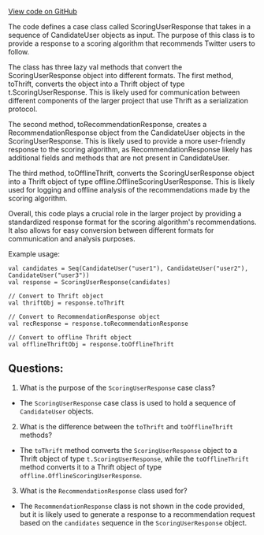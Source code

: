 [View code on GitHub](https://github.com/misbahsy/the-algorithm/follow-recommendations-service/server/src/main/scala/com/twitter/follow_recommendations/models/ScoringUserResponse.scala)

The code defines a case class called ScoringUserResponse that takes in a sequence of CandidateUser objects as input. The purpose of this class is to provide a response to a scoring algorithm that recommends Twitter users to follow. 

The class has three lazy val methods that convert the ScoringUserResponse object into different formats. The first method, toThrift, converts the object into a Thrift object of type t.ScoringUserResponse. This is likely used for communication between different components of the larger project that use Thrift as a serialization protocol. 

The second method, toRecommendationResponse, creates a RecommendationResponse object from the CandidateUser objects in the ScoringUserResponse. This is likely used to provide a more user-friendly response to the scoring algorithm, as RecommendationResponse likely has additional fields and methods that are not present in CandidateUser. 

The third method, toOfflineThrift, converts the ScoringUserResponse object into a Thrift object of type offline.OfflineScoringUserResponse. This is likely used for logging and offline analysis of the recommendations made by the scoring algorithm. 

Overall, this code plays a crucial role in the larger project by providing a standardized response format for the scoring algorithm's recommendations. It also allows for easy conversion between different formats for communication and analysis purposes. 

Example usage:

```
val candidates = Seq(CandidateUser("user1"), CandidateUser("user2"), CandidateUser("user3"))
val response = ScoringUserResponse(candidates)

// Convert to Thrift object
val thriftObj = response.toThrift

// Convert to RecommendationResponse object
val recResponse = response.toRecommendationResponse

// Convert to offline Thrift object
val offlineThriftObj = response.toOfflineThrift
```
## Questions: 
 1. What is the purpose of the `ScoringUserResponse` case class?
- The `ScoringUserResponse` case class is used to hold a sequence of `CandidateUser` objects.

2. What is the difference between the `toThrift` and `toOfflineThrift` methods?
- The `toThrift` method converts the `ScoringUserResponse` object to a Thrift object of type `t.ScoringUserResponse`, while the `toOfflineThrift` method converts it to a Thrift object of type `offline.OfflineScoringUserResponse`.

3. What is the `RecommendationResponse` class used for?
- The `RecommendationResponse` class is not shown in the code provided, but it is likely used to generate a response to a recommendation request based on the `candidates` sequence in the `ScoringUserResponse` object.